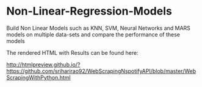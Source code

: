 # Non-Linear-Regression-Models
Build Non Linear Models such as KNN, SVM, Neural Networks and MARS models on multiple data-sets and compare the performance of these models

The rendered HTML with Results can be found here:

http://htmlpreview.github.io/?https://github.com/sriharirao92/WebScrapingNspotifyAPI/blob/master/WebScrapingWithPython.html
